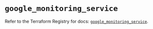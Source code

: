 # `google_monitoring_service`

Refer to the Terraform Registry for docs: [`google_monitoring_service`](https://registry.terraform.io/providers/hashicorp/google-beta/5.37.0/docs/resources/google_monitoring_service).
